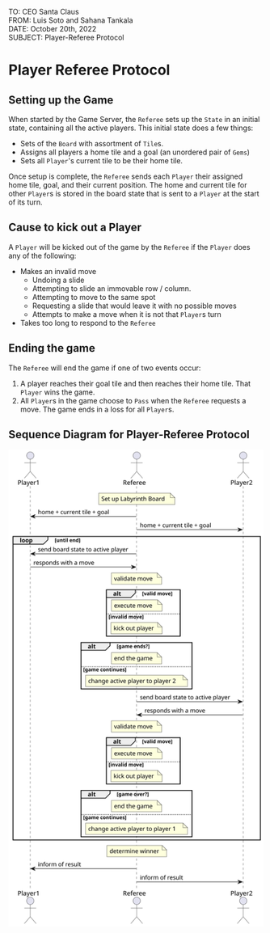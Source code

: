 TO: CEO Santa Claus  
FROM: Luis Soto and Sahana Tankala  
DATE: October 20th, 2022  
SUBJECT: Player-Referee Protocol

# Player Referee Protocol

## Setting up the Game  
When started by the Game Server, the `Referee` sets up the `State` in an initial state, containing all the active players. This initial state does a few things:  
- Sets of the `Board` with assortment of `Tile`s.
- Assigns all players a home tile and a goal (an unordered pair of `Gems`)
- Sets all `Player`'s current tile to be their home tile.

Once setup is complete, the `Referee` sends each `Player` their assigned home
tile, goal, and their current position. The home and current tile for other
`Player`s is stored in the board state that is sent to a `Player` at the start
of its turn.

## Cause to kick out a Player  
A `Player` will be kicked out of the game by the `Referee` if the `Player` does any of the following:
- Makes an invalid move
  - Undoing a slide
  - Attempting to slide an immovable row / column.
  - Attempting to move to the same spot
  - Requesting a slide that would leave it with no possible moves
  - Attempts to make a move when it is not that `Player`s turn
- Takes too long to respond to the `Referee`

## Ending the game  
The `Referee` will end the game if one of two events occur:  
1. A player reaches their goal tile and then reaches their home tile. That `Player` wins the game.
2. All `Player`s in the game choose to `Pass` when the `Referee` requests a move. The game ends in a loss for all  `Player`s.

## Sequence Diagram for Player-Referee Protocol

![Sequence Diagram](out/player-protocol-sequence/player-protocol-sequence.svg)